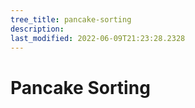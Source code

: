 ```yaml
---
tree_title: pancake-sorting
description: 
last_modified: 2022-06-09T21:23:28.2328
---
```


# Pancake Sorting
